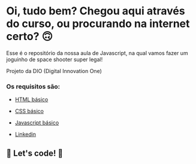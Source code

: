 # Oi, tudo bem? Chegou aqui através do curso, ou procurando na internet certo? 🙃

Esse é o repositório da nossa aula de Javascript, na qual vamos fazer um joguinho de space shooter super legal! 

Projeto da DIO (Digital Innovation One)

### Os requisitos são:

* [HTML básico](https://www.w3schools.com/html/)
* [CSS básico](https://developer.mozilla.org/pt-BR/docs/Web/CSS)
* [Javascript básico](https://developer.mozilla.org/pt-BR/docs/Web/JavaScript)
 
* [Linkedin](https://www.linkedin.com/in/j-magno-45092939/)

## 🚀 Let's code! 🚀

